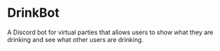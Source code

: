 # DrinkBot
A Discord bot for virtual parties that allows users to show what they are drinking and see what other users are drinking.
